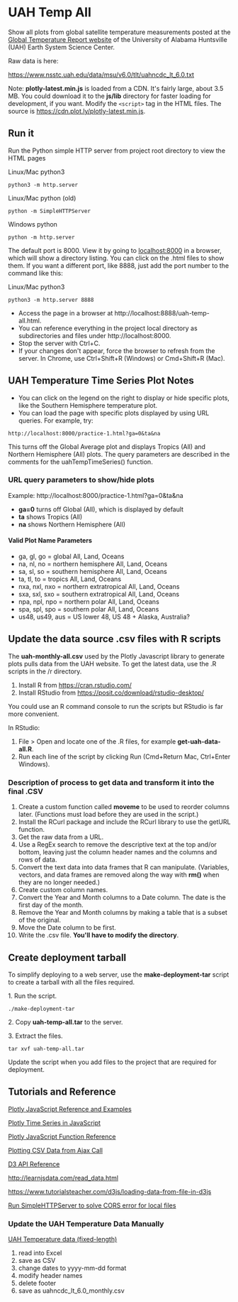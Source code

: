 # UAH Temp All

Show all plots from global satellite temperature measurements posted at 
the [Global Temperature Report website](https://www.nsstc.uah.edu/climate/) 
of the University of Alabama Huntsville (UAH) Earth System Science Center.

Raw data is here:

https://www.nsstc.uah.edu/data/msu/v6.0/tlt/uahncdc_lt_6.0.txt 

Note: **plotly-latest.min.js** is loaded from a CDN. It's fairly large, about
3.5 MB. You could download it to the **js/lib** directory for faster loading
for development, if you want. Modify the `<script>` tag in the HTML files.
The source is https://cdn.plot.ly/plotly-latest.min.js.

## Run it

Run the Python simple HTTP server from project root directory to view the HTML pages

Linux/Mac python3
```shell
python3 -m http.server
```
Linux/Mac python (old)
```shell
python -m SimpleHTTPServer
```
Windows python
```shell
python -m http.server
```
The default port is 8000. View it by going to [localhost:8000](http://localhost:8000) 
in a browser, which will show a directory listing. You can click on the .html 
files to show them. If you want a different port, like 8888, just add the port 
number to the command like this:

Linux/Mac python3
```shell
python3 -m http.server 8888
```

- Access the page in a browser at http://localhost:8888/uah-temp-all.html.
- You can reference everything in the project local directory as subdirectories
  and files under http://localhost:8000.
- Stop the server with Ctrl+C.
- If your changes don't appear, force the browser to refresh from the server.
  In Chrome, use Ctrl+Shift+R (Windows) or Cmd+Shift+R (Mac).

## UAH Temperature Time Series Plot Notes

- You can click on the legend on the right to display or hide specific plots,
  like the Southern Hemisphere temperature plot.
- You can load the page with specific plots displayed by using URL queries.
  For example, try:

```shell
http://localhost:8000/practice-1.html?ga=0&ta&na
```

This turns off the Global Average plot and displays Tropics (All) and Northern
Hemisphere (All) plots. The query parameters are described in the comments for
the uahTempTimeSeries() function.

### URL query parameters to show/hide plots

Example: http://localhost:8000/practice-1.html?ga=0&ta&na

- **ga=0** turns off Global (All), which is displayed by default
- **ta** shows Tropics (All)
- **na** shows Northern Hemisphere (All)

#### Valid Plot Name Parameters

- ga, gl, go = global All, Land, Oceans
- na, nl, no = northern hemisphere All, Land, Oceans
- sa, sl, so = southern hemisphere All, Land, Oceans
- ta, tl, to = tropics All, Land, Oceans
- nxa, nxl, nxo = northern extratropical All, Land, Oceans
- sxa, sxl, sxo = southern extratropical All, Land, Oceans
- npa, npl, npo = northern polar All, Land, Oceans
- spa, spl, spo = southern polar All, Land, Oceans
- us48, us49, aus = US lower 48, US 48 + Alaska, Australia?

## Update the data source .csv files with R scripts
The **uah-monthly-all.csv** used by the Plotly Javascript library to generate 
plots pulls data from the UAH website. To get the latest data, use the .R scripts 
in the /r directory.

1. Install R from https://cran.rstudio.com/
2. Install RStudio from https://posit.co/download/rstudio-desktop/

You could use an R command console to run the scripts but RStudio is far more
convenient.

In RStudio:

1. File > Open and locate one of the .R files, for example **get-uah-data-all.R**.
2. Run each line of the script by clicking Run (Cmd+Return Mac, Ctrl+Enter Windows).

### Description of process to get data and transform it into the final .CSV

1. Create a custom function called **moveme** to be used to reorder columns later.
   (Functions must load before they are used in the script.)
2. Install the RCurl package and include the RCurl library to use the getURL function.
3. Get the raw data from a URL.
4. Use a RegEx search to remove the descriptive text at the top and/or bottom,
   leaving just the column header names and the columns and rows of data.
5. Convert the text data into data frames that R can manipulate. (Variables, vectors,
   and data frames are removed along the way with **rm()** when they are no longer
   needed.)
6. Create custom column names.
7. Convert the Year and Month columns to a Date column. The date is the first day
   of the month.
8. Remove the Year and Month columns by making a table that is a subset of the original.
9. Move the Date column to be first.
10. Write the .csv file. **You'll have to modify the directory**.

## Create deployment tarball

To simplify deploying to a web server, use the **make-deployment-tar** 
script to create a tarball with all the files required.

1\. Run the script. 

```shell script
./make-deployment-tar
```

2\. Copy **uah-temp-all.tar** to the server.

3\. Extract the files.

```shell script
tar xvf uah-temp-all.tar
```

Update the script when you add files to the project that are 
required for deployment. 

## Tutorials and Reference

[Plotly JavaScript Reference and Examples](https://plot.ly/javascript/)

[Plotly Time Series in JavaScript](https://plot.ly/javascript/time-series/)

[Plotly JavaScript Function Reference](https://plot.ly/javascript/plotlyjs-function-reference/)

[Plotting CSV Data from Ajax Call](https://plot.ly/javascript/ajax-call/)

[D3 API Reference](https://d3js.org/api)

http://learnjsdata.com/read_data.html

https://www.tutorialsteacher.com/d3js/loading-data-from-file-in-d3js

[Run SimpleHTTPServer to solve CORS error for local files](https://stackoverflow.com/questions/21006647/cannot-import-data-from-csv-file-in-d3)

### Update the UAH Temperature Data Manually

[UAH Temperature data (fixed-length)](https://www.nsstc.uah.edu/data/msu/v6.0/tlt/uahncdc_lt_6.0.txt)

1. read into Excel
2. save as CSV
3. change dates to yyyy-mm-dd format
4. modify header names
5. delete footer
6. save as uahncdc_lt_6.0_monthly.csv
